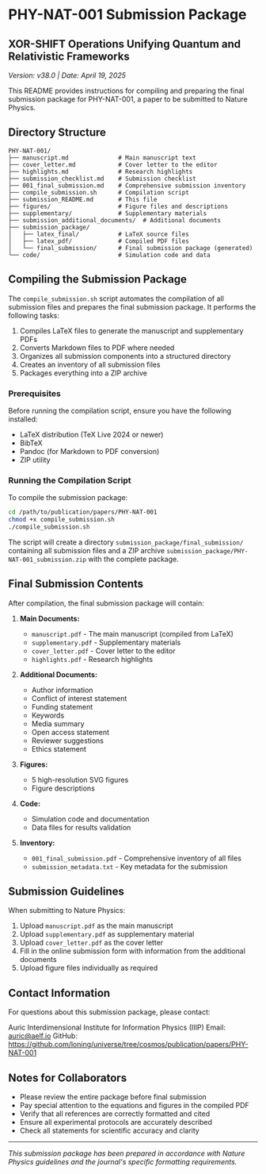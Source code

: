 # PHY-NAT-001 Submission Package
## XOR-SHIFT Operations Unifying Quantum and Relativistic Frameworks

*Version: v38.0 | Date: April 19, 2025*

This README provides instructions for compiling and preparing the final submission package for PHY-NAT-001, a paper to be submitted to Nature Physics.

## Directory Structure

```
PHY-NAT-001/
├── manuscript.md              # Main manuscript text
├── cover_letter.md            # Cover letter to the editor
├── highlights.md              # Research highlights
├── submission_checklist.md    # Submission checklist
├── 001_final_submission.md    # Comprehensive submission inventory
├── compile_submission.sh      # Compilation script
├── submission_README.md       # This file
├── figures/                   # Figure files and descriptions
├── supplementary/             # Supplementary materials
├── submission_additional_documents/  # Additional documents
├── submission_package/              
│   ├── latex_final/           # LaTeX source files
│   ├── latex_pdf/             # Compiled PDF files
│   └── final_submission/      # Final submission package (generated)
└── code/                      # Simulation code and data
```

## Compiling the Submission Package

The `compile_submission.sh` script automates the compilation of all submission files and prepares the final submission package. It performs the following tasks:

1. Compiles LaTeX files to generate the manuscript and supplementary PDFs
2. Converts Markdown files to PDF where needed
3. Organizes all submission components into a structured directory
4. Creates an inventory of all submission files
5. Packages everything into a ZIP archive

### Prerequisites

Before running the compilation script, ensure you have the following installed:

- LaTeX distribution (TeX Live 2024 or newer)
- BibTeX
- Pandoc (for Markdown to PDF conversion)
- ZIP utility

### Running the Compilation Script

To compile the submission package:

```bash
cd /path/to/publication/papers/PHY-NAT-001
chmod +x compile_submission.sh
./compile_submission.sh
```

The script will create a directory `submission_package/final_submission/` containing all submission files and a ZIP archive `submission_package/PHY-NAT-001_submission.zip` with the complete package.

## Final Submission Contents

After compilation, the final submission package will contain:

1. **Main Documents:**
   - `manuscript.pdf` - The main manuscript (compiled from LaTeX)
   - `supplementary.pdf` - Supplementary materials
   - `cover_letter.pdf` - Cover letter to the editor
   - `highlights.pdf` - Research highlights

2. **Additional Documents:**
   - Author information
   - Conflict of interest statement
   - Funding statement
   - Keywords
   - Media summary
   - Open access statement
   - Reviewer suggestions
   - Ethics statement

3. **Figures:**
   - 5 high-resolution SVG figures
   - Figure descriptions

4. **Code:**
   - Simulation code and documentation
   - Data files for results validation

5. **Inventory:**
   - `001_final_submission.pdf` - Comprehensive inventory of all files
   - `submission_metadata.txt` - Key metadata for the submission

## Submission Guidelines

When submitting to Nature Physics:

1. Upload `manuscript.pdf` as the main manuscript
2. Upload `supplementary.pdf` as supplementary material
3. Upload `cover_letter.pdf` as the cover letter
4. Fill in the online submission form with information from the additional documents
5. Upload figure files individually as required

## Contact Information

For questions about this submission package, please contact:

Auric
Interdimensional Institute for Information Physics (IIIP)
Email: auric@aelf.io
GitHub: https://github.com/loning/universe/tree/cosmos/publication/papers/PHY-NAT-001

## Notes for Collaborators

- Please review the entire package before final submission
- Pay special attention to the equations and figures in the compiled PDF
- Verify that all references are correctly formatted and cited
- Ensure all experimental protocols are accurately described
- Check all statements for scientific accuracy and clarity

---

*This submission package has been prepared in accordance with Nature Physics guidelines and the journal's specific formatting requirements.* 